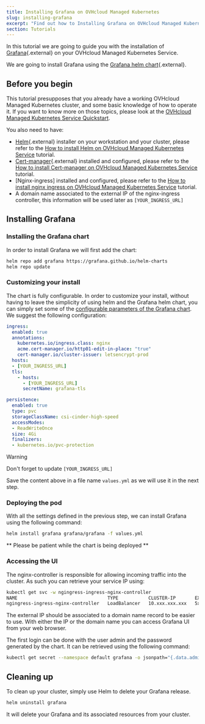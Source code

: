 ```yaml
---
title: Installing Grafana on OVHcloud Managed Kubernetes
slug: installing-grafana
excerpt: "Find out how to Installing Grafana on OVHcloud Managed Kubernetes"
section: Tutorials
---
```


<style>
 pre {
     font-size: 14px;
 }
 pre.console {
   background-color: #300A24; 
   color: #ccc;
   font-family: monospace;
   padding: 5px;
   margin-bottom: 5px;
 }
 pre.console code {
   border: solid 0px transparent;
   font-family: monospace !important;
   font-size: 0.75em;
   color: #ccc;
 }
 .small {
     font-size: 0.75em;
 }
</style>

In this tutorial we are going to guide you with the installation of [Grafana](https://grafana.com/){.external} on your OVHcloud Managed Kubernetes Service.

We are going to install Grafana using the [Grafana helm chart](https://github.com/grafana/helm-charts){.external}.

## Before you begin

This tutorial presupposes that you already have a working OVHcloud Managed Kubernetes cluster, and some basic knowledge of how to operate it. If you want to know more on those topics, please look at the [OVHcloud Managed Kubernetes Service Quickstart](../deploying-hello-world/).

You also need to have:
* [Helm](https://docs.helm.sh/){.external} installer on your workstation and your cluster, please refer to the [How to install Helm on OVHcloud Managed Kubernetes Service](../installing-helm/) tutorial.
* [Cert-manager](https://cert-manager.io/){.external} installed and configured, please refer to the [How to install Cert-manager on OVHcloud Managed Kubernetes Service](../installing-cert-manager) tutorial.
* [Nginx-ingress] installed and configured, please refer to the [How to install nginx ingress on OVHcloud Managed Kubernetes Service](../installing-nginx-ingress) tutorial.
* A domain name associated to the external IP of the nginx-ingress controller, this information will be used later as `[YOUR_INGRESS_URL]`

## Installing Grafana

### Installing the Grafana chart

In order to install Grafana we will first add the chart:

```bash
helm repo add grafana https://grafana.github.io/helm-charts
helm repo update
```

### Customizing your install

The chart is fully configurable. In order to customize your install, without having to leave the simplicity of using helm and the Grafana helm chart, you can simply set some of the [configurable parameters of the Grafana chart](https://github.com/grafana/helm-charts/tree/main/charts/grafana#configuration). We suggest the following configuration:

```yaml
ingress:
  enabled: true
  annotations:
    kubernetes.io/ingress.class: nginx
    acme.cert-manager.io/http01-edit-in-place: "true"
    cert-manager.io/cluster-issuer: letsencrypt-prod
  hosts:
  - [YOUR_INGRESS_URL]
  tls:
    - hosts:
      - [YOUR_INGRESS_URL]
      secretName: grafana-tls

persistence:
  enabled: true
  type: pvc
  storageClassName: csi-cinder-high-speed
  accessModes:
  - ReadWriteOnce
  size: 4Gi
  finalizers:
  - kubernetes.io/pvc-protection
```

> [!warning]
> Don't forget to update `[YOUR_INGRESS_URL]`

Save the content above in a file name `values.yml` as we will use it in the next step.

### Deploying the pod

With all the settings defined in the previous step, we can install Grafana using the following command:

```bash
helm install grafana grafana/grafana -f values.yml
```
** Please be patient while the chart is being deployed **

### Accessing the UI

The nginx-controller is responsible for allowing incoming traffic into the cluster. As such you can retrieve your service IP using:

```bash
kubectl get svc -w ngingress-ingress-nginx-controller
NAME                                 TYPE           CLUSTER-IP       EXTERNAL-IP      PORT(S)                      AGE
ngingress-ingress-nginx-controller   LoadBalancer   10.xxx.xxx.xxx   5x.xxx.xxx.xxx   80:30248/TCP,443:30857/TCP   138m
```

The external IP should be associated to a domain name record to be easier to use.
With either the IP or the domain name you can access Grafana UI from your web browser.

The first login can be done with the user admin and the password generated by the chart. It can be retrieved using the following command:

```bash
kubectl get secret --namespace default grafana -o jsonpath="{.data.admin-password}" | base64 --decode ; echo
```

## Cleaning up

To clean up your cluster, simply use Helm to delete your Grafana release.

```bash
helm uninstall grafana
```

It will delete your Grafana and its associated resources from your cluster.
